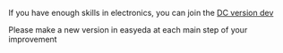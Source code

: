 
If you have enough skills in electronics, you can join the [DC version dev](https://u.easyeda.com/join?type=project&key=4d58e19d12dd81ef34ebb96da0596511&inviter=e63b80a2d0b64d088d67d4a8c7810922)


Please make a new version in easyeda at each main step of your improvement
